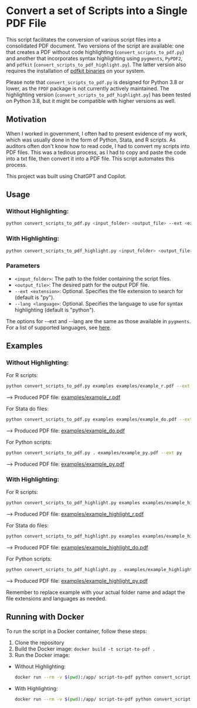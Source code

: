 # Convert a set of Scripts into a Single PDF File

This script facilitates the conversion of various script files into a consolidated PDF document. Two versions of the script are available: one that creates a PDF without code highlighting (`convert_scripts_to_pdf.py`) and another that incorporates syntax highlighting using `pygments`, `PyPDF2`, and `pdfkit` (`convert_scripts_to_pdf_highlight.py`). The latter version also requires the installation of [pdfkit binaries](https://wkhtmltopdf.org/downloads.html) on your system.

Please note that `convert_scripts_to_pdf.py` is designed for Python 3.8 or lower, as the `FPDF` package is not currently actively maintained. The highlighting version (`convert_scripts_to_pdf_highlight.py`) has been tested on Python 3.8, but it might be compatible with higher versions as well.

## Motivation
When I worked in government, I often had to present evidence of my work, which was usually done in the form of Python, Stata, and R scripts. As auditors often don't know how to read code, I had to convert my scripts into PDF files. This was a tedious process, as I had to copy and paste the code into a txt file, then convert it into a PDF file. This script automates this process.

This project was built using ChatGPT and Copilot.

## Usage

### Without Highlighting:

```bash
python convert_scripts_to_pdf.py <input_folder> <output_file> --ext <extension> --lang <language>
```
### With Highlighting:
```bash
python convert_scripts_to_pdf_highlight.py <input_folder> <output_file> --ext <extension> --lang <language>
```

### Parameters

- `<input_folder>`: The path to the folder containing the script files.
- `<output_file>`: The desired path for the output PDF file.
- `--ext <extension>`: Optional. Specifies the file extension to search for (default is "py").
- `--lang <language>`: Optional. Specifies the language to use for syntax highlighting (default is "python").

The options for --ext and --lang are the same as those available in `pygments`. For a list of supported languages, see [here](https://pygments.org/languages/).

## Examples

### Without Highlighting:

For R scripts:
```bash
python convert_scripts_to_pdf.py examples examples/example_r.pdf --ext r
```

--> Produced PDF file: [examples/example_r.pdf](examples/example_r.pdf)

For Stata do files:
```bash
python convert_scripts_to_pdf.py examples examples/example_do.pdf --ext do
```

--> Produced PDF file: [examples/example_do.pdf](examples/example_do.pdf)

For Python scripts:
```bash
python convert_scripts_to_pdf.py . examples/example_py.pdf --ext py
```

--> Produced PDF file: [examples/example_py.pdf](examples/example_py.pdf)

### With Highlighting:
For R scripts:
```bash
python convert_scripts_to_pdf_highlight.py examples examples/example_highlight_r.pdf --ext r --lang r
```

--> Produced PDF file: [examples/example_highlight_r.pdf](examples/example_highlight_r.pdf)

For Stata do files:

```bash
python convert_scripts_to_pdf_highlight.py examples examples/example_highlight_do.pdf --ext do --lang stata
```

--> Produced PDF file: [examples/example_highlight_do.pdf](examples/example_highlight_do.pdf)

For Python scripts:
```bash
python convert_scripts_to_pdf_highlight.py . examples/example_highlight_py.pdf --ext py --lang python
```
--> Produced PDF file: [examples/example_highlight_py.pdf](examples/example_highlight_py.pdf)

Remember to replace example with your actual folder name and adapt the file extensions and languages as needed.

## Running with Docker

To run the script in a Docker container, follow these steps:
1. Clone the repository
2. Build the Docker image: `docker build -t script-to-pdf .`
3. Run the Docker image:
*  Without Highlighting:
    ```bash
    docker run --rm -v $(pwd):/app/ script-to-pdf python convert_scripts_to_pdf.py examples examples/example_r.pdf --ext r
    ```
* With Highlighting:
  ```bash
  docker run --rm -v $(pwd):/app/ script-to-pdf python convert_scripts_to_pdf_highlight.py examples examples/example_highlight_r.pdf --ext r --lang r
  ```

